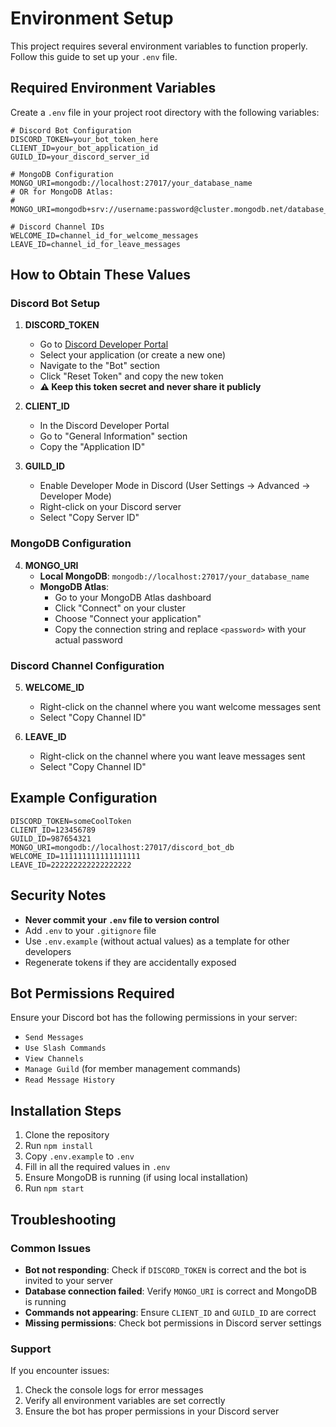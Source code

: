 # Environment Setup

This project requires several environment variables to function properly. Follow this guide to set up your `.env` file.

## Required Environment Variables

Create a `.env` file in your project root directory with the following variables:

```env
# Discord Bot Configuration
DISCORD_TOKEN=your_bot_token_here
CLIENT_ID=your_bot_application_id
GUILD_ID=your_discord_server_id

# MongoDB Configuration
MONGO_URI=mongodb://localhost:27017/your_database_name
# OR for MongoDB Atlas:
# MONGO_URI=mongodb+srv://username:password@cluster.mongodb.net/database_name

# Discord Channel IDs
WELCOME_ID=channel_id_for_welcome_messages
LEAVE_ID=channel_id_for_leave_messages
```

## How to Obtain These Values

### Discord Bot Setup

1. **DISCORD_TOKEN**
   - Go to [Discord Developer Portal](https://discord.com/developers/applications)
   - Select your application (or create a new one)
   - Navigate to the "Bot" section
   - Click "Reset Token" and copy the new token
   - **⚠️ Keep this token secret and never share it publicly**

2. **CLIENT_ID**
   - In the Discord Developer Portal
   - Go to "General Information" section
   - Copy the "Application ID"

3. **GUILD_ID**
   - Enable Developer Mode in Discord (User Settings → Advanced → Developer Mode)
   - Right-click on your Discord server
   - Select "Copy Server ID"

### MongoDB Configuration

4. **MONGO_URI**
   - **Local MongoDB**: `mongodb://localhost:27017/your_database_name`
   - **MongoDB Atlas**: 
     - Go to your MongoDB Atlas dashboard
     - Click "Connect" on your cluster
     - Choose "Connect your application"
     - Copy the connection string and replace `<password>` with your actual password

### Discord Channel Configuration

5. **WELCOME_ID**
   - Right-click on the channel where you want welcome messages sent
   - Select "Copy Channel ID"

6. **LEAVE_ID**
   - Right-click on the channel where you want leave messages sent
   - Select "Copy Channel ID"

## Example Configuration

```env
DISCORD_TOKEN=someCoolToken
CLIENT_ID=123456789
GUILD_ID=987654321
MONGO_URI=mongodb://localhost:27017/discord_bot_db
WELCOME_ID=111111111111111111
LEAVE_ID=222222222222222222
```

## Security Notes

- **Never commit your `.env` file to version control**
- Add `.env` to your `.gitignore` file
- Use `.env.example` (without actual values) as a template for other developers
- Regenerate tokens if they are accidentally exposed

## Bot Permissions Required

Ensure your Discord bot has the following permissions in your server:

- `Send Messages`
- `Use Slash Commands`
- `View Channels`
- `Manage Guild` (for member management commands)
- `Read Message History`

## Installation Steps

1. Clone the repository
2. Run `npm install`
3. Copy `.env.example` to `.env`
4. Fill in all the required values in `.env`
5. Ensure MongoDB is running (if using local installation)
6. Run `npm start`

## Troubleshooting

### Common Issues

- **Bot not responding**: Check if `DISCORD_TOKEN` is correct and the bot is invited to your server
- **Database connection failed**: Verify `MONGO_URI` is correct and MongoDB is running
- **Commands not appearing**: Ensure `CLIENT_ID` and `GUILD_ID` are correct
- **Missing permissions**: Check bot permissions in Discord server settings

### Support

If you encounter issues:
1. Check the console logs for error messages
2. Verify all environment variables are set correctly
3. Ensure the bot has proper permissions in your Discord server